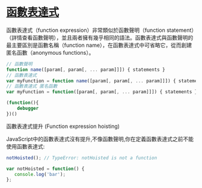 
# [函數表達式](https://developer.mozilla.org/zh-CN/docs/Web/JavaScript/Reference/Operators/function)

函數表達式（function expression）非常類似於函數聲明（function statement）（詳情查看函數聲明），並且兩者擁有幾乎相同的語法。函數表達式與函數聲明的最主要區別是函數名稱（function name），在函數表達式中可省略它，從而創建匿名函數（anonymous functions）。

```js
// 函數聲明
function name([param[, param[, ... param]]]) { statements }
// 函數表達式
var myFunction = function name([param[, param[, ... param]]]) { statements }
// 函數表達式 匿名函數
var myFunction = function([param[, param[, ... param]]]) { statements }
```

```js
(function(){
    debugger
})()
```

函數表達式提升 (Function expression hoisting)

JavaScript中的函數表達式沒有提升,不像函數聲明,你在定義函數表達式之前不能使用函數表達式:

```js
notHoisted(); // TypeError: notHoisted is not a function

var notHoisted = function() {
   console.log('bar');
};
```


